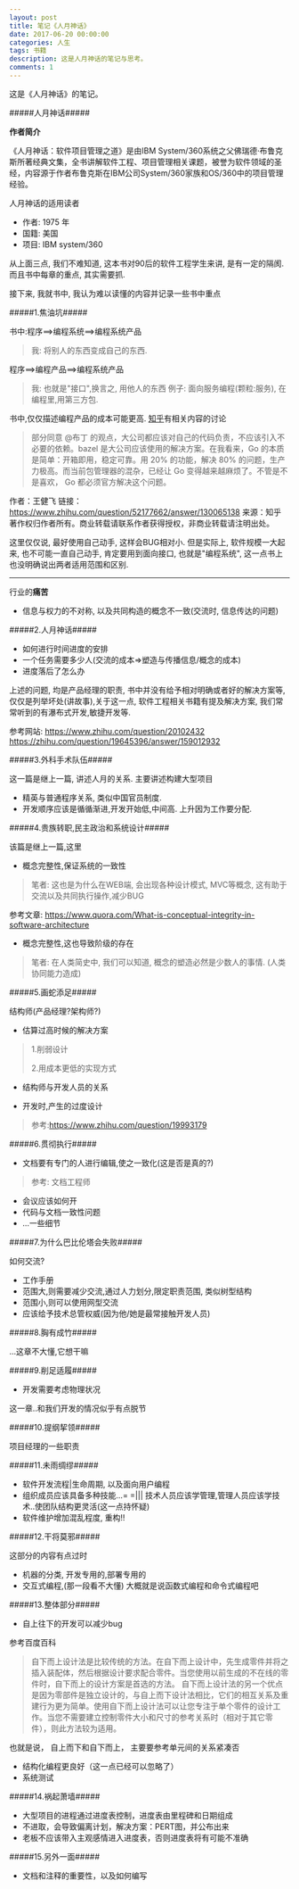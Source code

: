 ```yaml
---
layout: post
title: 笔记《人月神话》
date: 2017-06-20 00:00:00
categories: 人生
tags: 书籍
description: 这是人月神话的笔记与思考。
comments: 1
---
```




这是《人月神话》的笔记。



#####人月神话#####

**作者简介**

《人月神话：软件项目管理之道》是由IBM System/360系统之父佛瑞德·布鲁克斯所著经典文集，全书讲解软件工程、项目管理相关课题，被誉为软件领域的圣经，内容源于作者布鲁克斯在IBM公司System/360家族和OS/360中的项目管理经验。

人月神话的适用读者


- 作者: 1975 年
- 国籍: 美国
- 项目: IBM system/360

从上面三点, 我们不难知道, 这本书对90后的软件工程学生来讲, 是有一定的隔阂. 而且书中每章的重点, 其实需要抓.

接下来, 我就书中, 我认为难以读懂的内容并记录一些书中重点

#####1.焦油坑#####




书中:程序==>编程系统==>编程系统产品

> 我: 将别人的东西变成自己的东西. 

程序==>编程产品==>编程系统产品

> 我: 也就是"接口",换言之, 用他人的东西 例子: 面向服务编程(颗粒:服务), 在编程里,用第三方包.


书中,仅仅描述编程产品的成本可能更高. [知乎](https://www.zhihu.com/question/52177662)有相关内容的讨论

> 部分同意 @布丁 的观点，大公司都应该对自己的代码负责，不应该引入不必要的依赖。bazel 是大公司应该使用的解决方案。在我看来，Go 的本质是简单：开箱即用，稳定可靠。用 20% 的功能，解决 80% 的问题，生产力极高。而当前包管理器的混杂，已经让 Go 变得越来越麻烦了。不管是不是喜欢， Go 都必须官方解决这个问题。

作者：王健飞
链接：https://www.zhihu.com/question/52177662/answer/130065138
来源：知乎
著作权归作者所有。商业转载请联系作者获得授权，非商业转载请注明出处。

这里仅仅说, 最好使用自己动手, 这样会BUG相对小. 但是实际上, 软件规模一大起来, 也不可能一直自己动手, 肯定要用到面向接口, 也就是"编程系统", 这一点书上也没明确说出两者适用范围和区别.

---

行业的**痛苦**

- 信息与权力的不对称, 以及共同构造的概念不一致(交流时, 信息传达的问题)



#####2.人月神话#####

- 如何进行时间进度的安排
- 一个任务需要多少人(交流的成本=>塑造与传播信息/概念的成本)
- 进度落后了怎么办

上述的问题, 均是产品经理的职责, 书中并没有给予相对明确或者好的解决方案等, 仅仅是列举坏处(讲故事),关于这一点, 软件工程相关书籍有提及解决方案, 我们常常听到的有瀑布式开发,敏捷开发等.

参考网站:
https://www.zhihu.com/question/20102432
https://zhihu.com/question/19645396/answer/159012932

#####3.外科手术队伍#####

这一篇是继上一篇, 讲述人月的关系. 主要讲述构建大型项目

- 精英与普通程序关系, 类似中国官员制度.
- 开发顺序应该是循循渐进,开发开始低,中间高. 上升因为工作要分配.

#####4.贵族转职,民主政治和系统设计#####

该篇是继上一篇,这里

- 概念完整性,保证系统的一致性
> 笔者: 这也是为什么在WEB端, 会出现各种设计模式, MVC等概念, 这有助于交流以及共同执行操作,减少BUG

参考文章: https://www.quora.com/What-is-conceptual-integrity-in-software-architecture


-  概念完整性,这也导致阶级的存在
>  笔者: 在人类简史中, 我们可以知道, 概念的塑造必然是少数人的事情. (人类协同能力造成)


#####5.画蛇添足#####

结构师(产品经理?架构师?)

- 估算过高时候的解决方案

> 1.削弱设计
> 
> 2.用成本更低的实现方式

- 结构师与开发人员的关系

- 开发时,产生的过度设计

> 参考:https://www.zhihu.com/question/19993179 

#####6.贯彻执行#####

- 文档要有专门的人进行编辑,使之一致化(这是否是真的?)

> 参考: 文档工程师

- 会议应该如何开
- 代码与文档一致性问题
- ...一些细节


#####7.为什么巴比伦塔会失败#####

如何交流?

- 工作手册
- 范围大,则需要减少交流,通过人力划分,限定职责范围, 类似树型结构
- 范围小,则可以使用网型交流
- 应该给予技术总管权威(因为他/她是最常接触开发人员)

#####8.胸有成竹#####

...这章不大懂,它想干嘛

#####9.削足适履#####

- 开发需要考虑物理状况

这一章..和我们开发的情况似乎有点脱节

#####10.提纲挈领#####

项目经理的一些职责

#####11.未雨绸缪#####

- 软件开发流程|生命周期, 以及面向用户编程
- 组织成员应该具备多种技能...= =||| 技术人员应该学管理,管理人员应该学技术..使团队结构更灵活(这一点持怀疑)
- 软件维护增加混乱程度, 重构!!


#####12.干将莫邪#####

这部分的内容有点过时

- 机器的分类, 开发专用的,部署专用的
- 交互式编程,(那一段看不大懂) 大概就是说函数式编程和命令式编程吧


#####13.整体部分#####

- 自上往下的开发可以减少bug

参考百度百科
> 自下而上设计法是比较传统的方法。在自下而上设计中，先生成零件并将之插入装配体，然后根据设计要求配合零件。当您使用以前生成的不在线的零件时，自下而上的设计方案是首选的方法。
> 自下而上设计法的另一个优点是因为零部件是独立设计的，与自上而下设计法相比，它们的相互关系及重建行为更为简单。使用自下而上设计法可以让您专注于单个零件的设计工作。当您不需要建立控制零件大小和尺寸的参考关系时（相对于其它零件），则此方法较为适用。

也就是说， 自上而下和自下而上， 主要要参考单元间的关系紧凑否

- 结构化编程更良好（这一点已经可以忽略了）
- 系统测试


#####14.祸起萧墙#####

- 大型项目的进程通过进度表控制，进度表由里程碑和日期组成
- 不进取，会导致偏离计划，解决方案：PERT图，并公布出来
- 老板不应该带入主观感情进入进度表，否则进度表将有可能不准确


#####15.另外一面#####

- 文档和注释的重要性，以及如何编写



